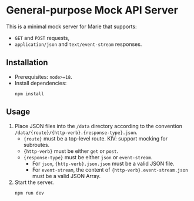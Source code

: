 # General-purpose Mock API Server

This is a minimal mock server for Marie that supports:
- `GET` and `POST` requests,
- `application/json` and `text/event-stream` responses.

## Installation

- Prerequisites: `node>=18`.
- Install dependencies:
  ```{bash}
  npm install
  ```

## Usage

1. Place JSON files into the `/data` directory according to the convention `/data/{route}/{http-verb}.{response-type}.json`.
   - `{route}` must be a top-level route. KIV: support mocking for subroutes.
   - `{http-verb}` must be either `get` or `post`. 
   - `{response-type}` must be either `json` or `event-stream`.
     - For `json`, `{http-verb}.json.json` must be a valid JSON file.
     - For `event-stream`, the content of `{http-verb}.event-stream.json` must be a valid JSON Array.
2. Start the server.
   ```{bash}
   npm run dev
   ```